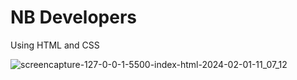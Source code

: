 # NB Developers
Using HTML and CSS

![screencapture-127-0-0-1-5500-index-html-2024-02-01-11_07_12](https://github.com/anjanadave/NB-Developers/assets/138798176/11cf5e4a-aaea-49b3-90f8-9d6ab4035de9)


